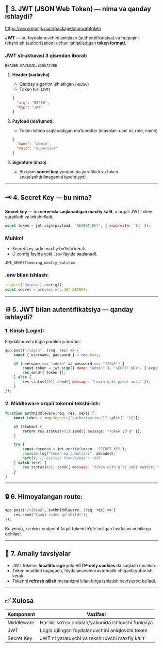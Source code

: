 ## 🔐 3. JWT (JSON Web Token) — nima va qanday ishlaydi? 

https://www.npmjs.com/package/jsonwebtoken

**JWT** — bu foydalanuvchini aniqlash (authentifikatsiya) va huquqini tekshirish (authorization) uchun ishlatiladigan **token formati**.

### JWT strukturasi 3 qismdan iborat:
```plaintext
HEADER.PAYLOAD.SIGNATURE
```

1. **Header (sarlavha)**:
   - Qanday algoritm ishlatilgan (`HS256`)
   - Token turi (`JWT`)

   ```json
   {
     "alg": "HS256",
     "typ": "JWT"
   }
   ```

2. **Payload (ma’lumot)**:
   - Token ichida saqlanadigan ma’lumotlar (masalan: user id, role, name)
   ```json
   {
     "name": "admin",
     "role": "superuser"
   }
   ```

3. **Signature (imzo)**:
   - Bu qism **secret key** yordamida yaratiladi va token soxtalashtirilmaganini tasdiqlaydi.

---

## 🗝️ 4. Secret Key — bu nima?

**Secret key** — bu **serverda saqlanadigan maxfiy kalit**, u orqali JWT token yaratiladi va tekshiriladi.

```js
const token = jwt.sign(payload, 'SECRET_KEY', { expiresIn: '1h' });
```

### Muhim!
- Secret key juda maxfiy bo‘lishi kerak.
- U config faylda yoki `.env` faylda saqlanadi.

```env
JWT_SECRET=mening_maxfiy_kalitim
```

### .env bilan ishlash:
```js
require('dotenv').config();
const secret = process.env.JWT_SECRET;
```

---

## ⚙️ 5. JWT bilan autentifikatsiya — qanday ishlaydi?

### 1. Kirish (Login):
Foydalanuvchi login parolini yuboradi:

```js
app.post("/login", (req, res) => {
    const { username, password } = req.body;

    if (username === "admin" && password === "12345") {
        const token = jwt.sign({ name: "admin" }, 'SECRET_KEY', { expiresIn: "1h" });
        res.send({ token });
    } else {
        res.status(401).send({ message: "Login yoki parol xato" });
    }
});
```

### 2. Middleware orqali tokenni tekshirish:

```js
function authMiddleware(req, res, next) {
    const token = req.headers["authorization"]?.split(" ")[1];

    if (!token) {
        return res.status(401).send({ message: "Token yo'q" });
    }

    try {
        const decoded = jwt.verify(token, 'SECRET_KEY');
        console.log("Token ma'lumotlari", decoded);
        next(); // Keyingi funksiyaga o‘tadi
    } catch (err) {
        res.status(401).send({ message: "Token noto‘g‘ri yoki muddati tugagan" });
    }
}
```

---

## 🔒 6. Himoyalangan route:

```js
app.post("/videos", authMiddleware, (req, res) => {
    res.send("Yangi video qo‘shildi");
});
```

Bu yerda, `/videos` endpoint faqat tokeni to‘g‘ri bo‘lgan foydalanuvchilarga ochiladi.

---

## 🧰 7. Amaliy tavsiyalar

- JWT tokenni **localStorage** yoki **HTTP-only cookies** da saqlash mumkin.
- Token muddati tugagach, foydalanuvchini avtomatik chiqarib yuborish kerak.
- Tokenni **refresh qilish** mexanizmi bilan birga ishlatish xavfsizroq bo‘ladi.

---

## ✅ Xulosa

| Komponent        | Vazifasi                                               |
|------------------|--------------------------------------------------------|
| Middleware       | Har bir so‘rov oldidan/yakunida ishlovchi funksiya    |
| JWT              | Login qilingan foydalanuvchini aniqlovchi token       |
| Secret Key       | JWT ni yaratuvchi va tekshiruvchi maxfiy kalit        |
